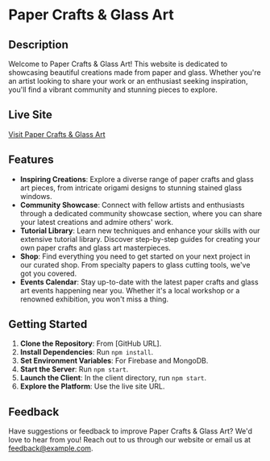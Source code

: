 # Paper Crafts & Glass Art

## Description
Welcome to Paper Crafts & Glass Art! This website is dedicated to showcasing beautiful creations made from paper and glass. Whether you're an artist looking to share your work or an enthusiast seeking inspiration, you'll find a vibrant community and stunning pieces to explore.

## Live Site
[Visit Paper Crafts & Glass Art](https://b9-assignment10.firebaseapp.com/)

## Features
- **Inspiring Creations**: Explore a diverse range of paper crafts and glass art pieces, from intricate origami designs to stunning stained glass windows.
- **Community Showcase**: Connect with fellow artists and enthusiasts through a dedicated community showcase section, where you can share your latest creations and admire others' work.
- **Tutorial Library**: Learn new techniques and enhance your skills with our extensive tutorial library. Discover step-by-step guides for creating your own paper crafts and glass art masterpieces.
- **Shop**: Find everything you need to get started on your next project in our curated shop. From specialty papers to glass cutting tools, we've got you covered.
- **Events Calendar**: Stay up-to-date with the latest paper crafts and glass art events happening near you. Whether it's a local workshop or a renowned exhibition, you won't miss a thing.

## Getting Started
1. **Clone the Repository**: From [GitHub URL].
2. **Install Dependencies**: Run `npm install`.
3. **Set Environment Variables**: For Firebase and MongoDB.
4. **Start the Server**: Run `npm start`.
6. **Launch the Client**: In the client directory, run `npm start`.
7. **Explore the Platform**: Use the live site URL.

## Feedback
Have suggestions or feedback to improve Paper Crafts & Glass Art? We'd love to hear from you! Reach out to us through our website or email us at [feedback@example.com](https://b9-assignment10.firebaseapp.com/contacts).

